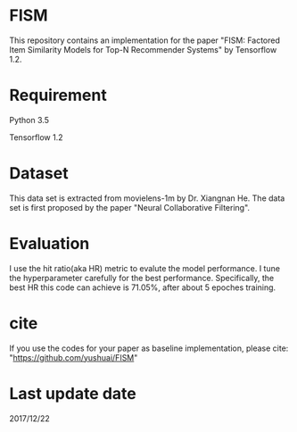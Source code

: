 # FISM
This repository contains an implementation for the paper "FISM: Factored Item Similarity Models for Top-N Recommender Systems" by Tensorflow 1.2.
# Requirement
Python 3.5

Tensorflow 1.2
# Dataset

This data set is extracted from movielens-1m by Dr. Xiangnan He. The data set is first proposed by the paper "Neural Collaborative Filtering".

# Evaluation
I use the hit ratio(aka HR) metric to evalute the model performance. I tune the hyperparameter carefully for the best performance. Specifically,
the best HR this code can achieve is 71.05%, after about 5 epoches training.

# cite
If you use the codes for your paper as baseline implementation, please cite: "https://github.com/yushuai/FISM"

# Last update date
2017/12/22

